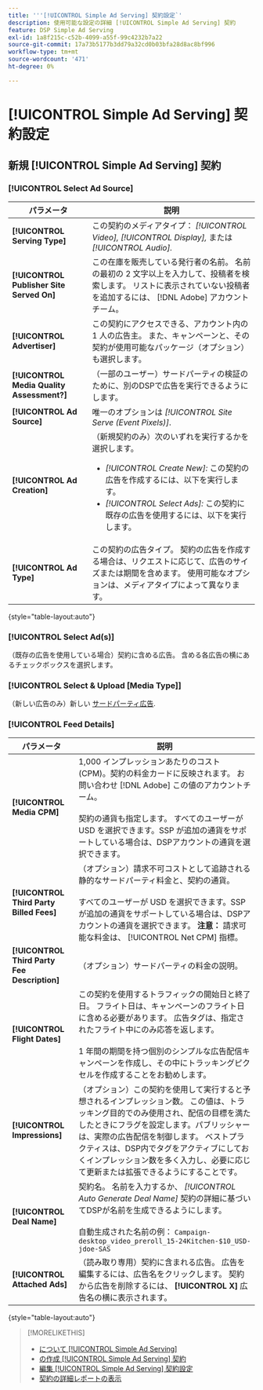 ```yaml
---
title: '''[!UICONTROL Simple Ad Serving] 契約設定`'
description: 使用可能な設定の詳細 [!UICONTROL Simple Ad Serving] 契約
feature: DSP Simple Ad Serving
exl-id: 1a8f215c-c52b-4099-a55f-99c4232b7a22
source-git-commit: 17a73b5177b3dd79a32cd0b03bfa28d8ac8bf996
workflow-type: tm+mt
source-wordcount: '471'
ht-degree: 0%

---
```


# [!UICONTROL Simple Ad Serving] 契約設定

## 新規 [!UICONTROL Simple Ad Serving] 契約

### [!UICONTROL Select Ad Source]

| パラメータ | 説明 |
|-----------|-------------|
| **[!UICONTROL Serving Type]** | この契約のメディアタイプ： *[!UICONTROL Video],* *[!UICONTROL Display],* または *[!UICONTROL Audio].* |
| **[!UICONTROL Publisher Site Served On]** | この在庫を販売している発行者の名前。 名前の最初の 2 文字以上を入力して、投稿者を検索します。 リストに表示されていない投稿者を追加するには、 [!DNL Adobe] アカウントチーム。 |
| **[!UICONTROL Advertiser]** | この契約にアクセスできる、アカウント内の 1 人の広告主。 また、キャンペーンと、その契約が使用可能なパッケージ（オプション）も選択します。 |
| **[!UICONTROL Media Quality Assessment?]** | （一部のユーザー）サードパーティの検証のために、別のDSPで広告を実行できるようにします。 <!-- Who can select this? It's disabled for me. Need to see if there are additional fields when this is enabled. --> |
| **[!UICONTROL Ad Source]** | 唯一のオプションは *[!UICONTROL Site Serve (Event Pixels)]*. |
| **[!UICONTROL Ad Creation]** | （新規契約のみ）次のいずれを実行するかを選択します。<ul><li>*[!UICONTROL Create New]:* この契約の広告を作成するには、以下を実行します。</li><li>*[!UICONTROL Select Ads]:* この契約に既存の広告を使用するには、以下を実行します。</li></ul> |
| **[!UICONTROL Ad Type]** | この契約の広告タイプ。 契約の広告を作成する場合は、リクエストに応じて、広告のサイズまたは期間を含めます。 使用可能なオプションは、メディアタイプによって異なります。 |

{style=&quot;table-layout:auto&quot;}

### [!UICONTROL Select Ad(s)]

（既存の広告を使用している場合）契約に含める広告。 含める各広告の横にあるチェックボックスを選択します。

### [!UICONTROL Select & Upload [Media Type]]

（新しい広告のみ）新しい [サードパーティ広告](/help/dsp/campaign-management/ads/ad-create-multiple.md).

### [!UICONTROL Feed Details]

| パラメータ | 説明 |
|-----------|-------------|
| **[!UICONTROL Media CPM]** | 1,000 インプレッションあたりのコスト (CPM)。契約の料金カードに反映されます。 お問い合わせ [!DNL Adobe] この値のアカウントチーム。 <br><br>契約の通貨も指定します。 すべてのユーザーが USD を選択できます。SSP が追加の通貨をサポートしている場合は、DSPアカウントの通貨を選択できます。 |
| **[!UICONTROL Third Party Billed Fees]** | （オプション）請求不可コストとして追跡される静的なサードパーティ料金と、契約の通貨。<br><br>すべてのユーザーが USD を選択できます。SSP が追加の通貨をサポートしている場合は、DSPアカウントの通貨を選択できます。 **注意：** 請求可能な料金は、 [!UICONTROL Net CPM] 指標。 |
| **[!UICONTROL Third Party Fee Description]** | （オプション）サードパーティの料金の説明。 |
| **[!UICONTROL Flight Dates]** | この契約を使用するトラフィックの開始日と終了日。 フライト日は、キャンペーンのフライト日に含める必要があります。 広告タグは、指定されたフライト中にのみ応答を返します。<br><br> 1 年間の期間を持つ個別のシンプルな広告配信キャンペーンを作成し、その中にトラッキングピクセルを作成することをお勧めします。 |
| **[!UICONTROL Impressions]** | （オプション）この契約を使用して実行すると予想されるインプレッション数。 この値は、トラッキング目的でのみ使用され、配信の目標を満たしたときにフラグを設定します。パブリッシャーは、実際の広告配信を制御します。 ベストプラクティスは、DSP内でタグをアクティブにしておくインプレッション数を多く入力し、必要に応じて更新または拡張できるようにすることです。 |
| **[!UICONTROL Deal Name]** | 契約名。 名前を入力するか、 *[!UICONTROL Auto Generate Deal Name]* 契約の詳細に基づいてDSPが名前を生成できるようにします。<br><br>自動生成された名前の例： `Campaign-desktop_video_preroll_15-24Kitchen-$10_USD-jdoe-SAS` |
| **[!UICONTROL Attached Ads]** | （読み取り専用）契約に含まれる広告。 広告を編集するには、広告名をクリックします。 契約から広告を削除するには、 **[!UICONTROL X]** 広告名の横に表示されます。 |

{style=&quot;table-layout:auto&quot;}

<!-- 
## Existing Simple Ad Serving Deals

Changes aren't applied retroactively.
-->

<!-- completely different settings layout, so need a separate section for them -->

<!-- From Abhinav: Editable fields are Name, Start & End date, Impressions & CPM. Changes are not applied retroactively.

But I see:

| Parameter | Description |
|-----------|-------------|

| **[!UICONTROL Are you using Deal ID?] | (Read-only) Whether the deal was set up as a [!UICONTROL Deal ID] (*[!DNL Yes]*)  or a [!UICONTROL Simple Ad Serving] deal (*[!DNL No]*). |
| **[!UICONTROL Inventory Type] | (Read-only) The inventory type for the deal. |
| **[!UICONTROL Feed Name] | The name of the [!UICONTROL Simple Ad Serving] deal. |
| **[!UICONTROL Publisher Ad Server] | (Read-only)  |
| **[!UICONTROL Publisher maximum ad length] | The maximum length of the ad, per the publisher. |
| **[!UICONTROL Publisher minimum ad length] | The minimum length of the ad, per the publisher. |
| **[!UICONTROL Fill Type] | (Read-only)  |
| **[!UICONTROL Contracted CPM] | This field is required if billing through TubeMogul, but enter your CPM in this field to track your actual spend. |
| **[!UICONTROL 3rd party technology CPM] | (Optional)  |
| **[!UICONTROL Planned Flight Dates] | The beginning and end dates for the deal flight. These dates don't control ad delivery but are used to track delivery pacing. **THIS IS CONTRARY TO WHAT THE NEW DEAL SETTINGS ABOVE, FROM ABHINAV, SAY**> |
| **[!UICONTROL Target Impressions] | (Optional) The estimated number of impressions you expect to run using this deal. This value is used for tracking purposes only and to flag when delivery goals are met; the publisher controls actual ad delivery. The best practice is to enter a high number of impressions to keep the tag active within DSP so it can be renewed or extended if needed. |
 -->

>[!MORELIKETHIS]
>
>* [について [!UICONTROL Simple Ad Serving]](simple-deal-about.md)
>* [の作成 [!UICONTROL Simple Ad Serving] 契約](simple-deal-create.md)
>* [編集 [!UICONTROL Simple Ad Serving] 契約設定](simple-deal-edit.md)
>* [契約の詳細レポートの表示](/help/dsp/inventory/deal-view-report.md)


<!-- add back when reimplemented:
>* [View Event-Tracking Pixels for a [!UICONTROL Simple Ad Serving] Deal](simple-deal-show-pixels.md)
-->
